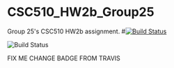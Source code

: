 # CSC510_HW2b_Group25
Group 25's CSC510 HW2b assignment.
#[![Build Status](https://app.travis-ci.com/snapcat/CSC510_HW2b_Group25.svg?branch=main)](https://app.travis-ci.com/snapcat/CSC510_HW2b_Group25)

![Build Status](https://github.com/snapcat/CSC510_HW2b_Group25/workflows/pythontests/badge.svg)

FIX ME CHANGE BADGE FROM TRAVIS
